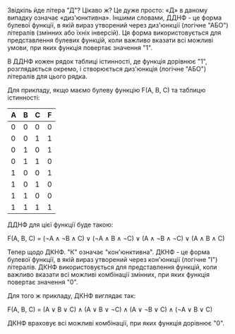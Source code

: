Звідкіль йде літера "Д"? Цікаво ж? Це дуже просто: «Д» в даному випадку означає «диз'юнктивна». Іншими словами, ДДНФ - це форма булевої функції, в якій вираз утворений через диз'юнкції (логічне "АБО") літералів (змінних або їхніх інверсій). Ця форма використовується для представлення булевих функцій, коли важливо вказати всі можливі умови, при яких функція повертає значення "1".

В ДДНФ кожен рядок таблиці істинності, де функція дорівнює "1", розглядається окремо, і створюється диз'юнкція (логічне "АБО") літералів для цього рядка.

Для прикладу, якщо маємо булеву функцію F(A, B, C) та таблицю істинності:

| A | B | C | F |
|---|---|---|---|
| 0 | 0 | 0 | 0 |
| 0 | 0 | 1 | 1 |
| 0 | 1 | 0 | 1 |
| 0 | 1 | 1 | 0 |
| 1 | 0 | 0 | 1 |
| 1 | 0 | 1 | 0 |
| 1 | 1 | 0 | 0 |
| 1 | 1 | 1 | 1 |

ДДНФ для цієї функції буде такою:

F(A, B, C) = (¬A ∧ ¬B ∧ C) ∨ (¬A ∧ B ∧ ¬C) ∨ (A ∧ ¬B ∧ ¬C) ∨ (A ∧ B ∧ C)

Тепер щодо ДКНФ. "К" означає "кон'юнктивна". ДКНФ - це форма булевої функції, в якій вираз утворений через кон'юнкції (логічне "І") літералів. ДКНФ використовується для представлення функцій, коли важливо вказати всі можливі комбінації змінних, при яких функція повертає значення "0".

Для того ж прикладу, ДКНФ виглядає так:

F(A, B, C) = (A ∨ B ∨ C) ∧ (A ∨ B ∨ ¬C) ∧ (A ∨ ¬B ∨ C) ∧ (¬A ∨ B ∨ C)

ДКНФ враховує всі можливі комбінації, при яких функція дорівнює "0".